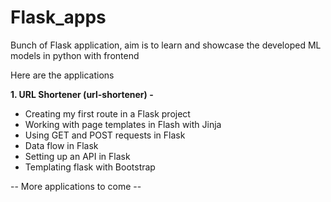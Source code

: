 # Flask_apps

Bunch of Flask application, aim is to learn and showcase the developed ML models in python with frontend 

Here are the applications

**1. URL Shortener (url-shortener) -** 
* Creating my first route in a Flask project
* Working with page templates in Flash with Jinja
* Using GET and POST requests in Flask
* Data flow in Flask
* Setting up an API in Flask
* Templating flask with Bootstrap

-- More applications to come --
